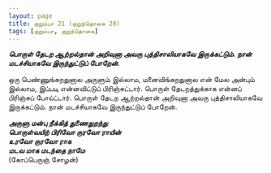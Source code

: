 ```yaml
---
layout: page
title: குறும்பா 21 (குறுந்தொகை 20)
tags: [குறும்பா, குறுந்தொகை]
---
```


<!-- ## 20
### மே 30, 2012 -->


***பொருள் தேடற ஆற்றல்தான் அறிவுனா அவரு புத்திசாலியாகவே இருக்கட்டும். நான் மடச்சியாகவே இருந்துட்டுப் போறேன்.***


ஒரு பெண்ணுங்கறதுனால அருளும் இல்லாம, மனைவிங்கறதுனால என் மேல அன்பும் இல்லாம, இப்படி என்னவிட்டுப் பிரிஞ்சுட்டார். பொருள் தேடறத்துக்காக என்னப் பிரிஞ்சுப் போய்ட்டார். பொருள் தேடற ஆற்றல்தான் அறிவுனா அவரு புத்திசாலியாகவே இருக்கட்டும். நான் மடச்சியாகவே இருந்துட்டுப் போறேன்.


***அருளு மன்பு நீக்கித் துணைதுறந்து  
பொருள்வயிற் பிரிவோ ருரவோ ராயின்  
உரவோ ருரவோ ராக  
மடவ மாக மடந்தை நாமே***  
(கோப்பெருஞ் சோழன்)